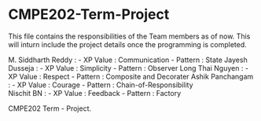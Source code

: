# CMPE202-Term-Project

This file contains the responsibilities of the Team members as of now. This will inturn include the project details once the programming is completed.

M. Siddharth Reddy :
              - XP Value : Communication
              - Pattern : State
Jayesh Dusseja :
              - XP Value : Simplicity
              - Pattern : Observer
Long Thai Nguyen :
              - XP Value : Respect
              - Pattern : Composite and Decorater
Ashik Panchangam :
              - XP Value : Courage
              - Pattern : Chain-of-Responsibility              
Nischit BN :
              - XP Value : Feedback
              - Pattern : Factory              


CMPE202 Term - Project.
